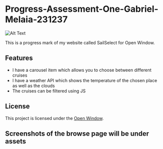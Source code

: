 # Progress-Assessment-One-Gabriel-Melaia-231237
![Alt Text](https://encrypted-tbn0.gstatic.com/images?q=tbn:ANd9GcSDYyZSaqJ9wfMdNIT_Q53P0JWj6gytxndkrQruuv38&s)

This is a progress mark of my website called SailSelect for Open Window. 

## Features

- I have a carousel item which allows you to choose between different cruises
- I have a weather API which shows the temperature of the chosen place as well as the clouds
- The cruises can be filtered using JS

## License

This project is licensed under the [Open Window](LICENSE).

## Screenshots of the browse page will be under assets

